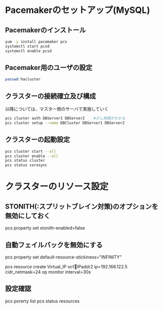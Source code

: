 # Pacemakerのセットアップ(MySQL)

## Pacemakerのインストール
```bash
yum -y install pacemaker pcs
systemctl start pcsd
systemctl enable pcsd
```

## Pacemaker用のユーザの設定
```bash
passwd hacluster
```

## クラスターの接続確立及び構成
以降については、マスター側のサーバで実施していく
```bash
pcs cluster auth DBServer1 DBServer2    #少し時間がかかる
pcs cluster setup --name DBCluster DBServer1 DBServer2
```

## クラスターの起動設定
```bash
pcs cluster start --all
pcs cluster enable --all
pcs status cluster
pcs status corosync
```

# クラスターのリソース設定

## STONITH(:スプリットブレイン対策)のオプションを無効にしておく
pcs property set stonith-enabled=false

## 自動フェイルバックを無効にする
pcs property set default-resource-stickiness="INFINITY"

pcs resource create Virtual_IP ocf:heartbeat:IPaddr2 ip=192.168.122.5 cidr_netmask=24 op monitor interval=30s

## 設定確認
pcs porerty list
pcs status resources
